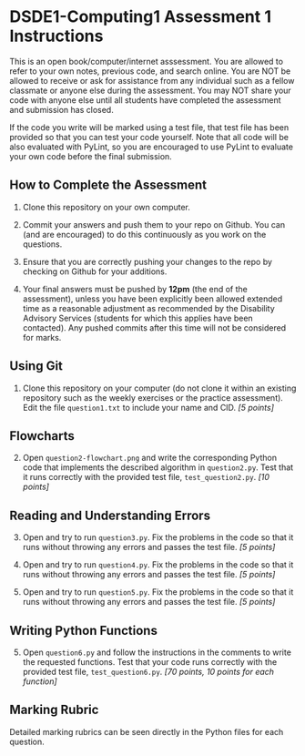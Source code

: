 # DSDE1-Computing1 Assessment 1 Instructions

This is an open book/computer/internet asssessment. You are allowed to refer to your own notes, previous code, and search online. You are NOT be allowed to receive or ask for assistance from any individual such as a fellow classmate or anyone else during the assessment. You may NOT share your code with anyone else until all students have completed the assessment and submission has closed.

If the code you write will be marked using a test file, that test file has been provided so that you can test your code yourself. Note that all code will be also evaluated with PyLint, so you are encouraged to use PyLint to evaluate your own code before the final submission.

## How to Complete the Assessment

1. Clone this repository on your own computer.

2. Commit your answers and push them to your repo on Github. You can (and are encouraged) to do this continuously as you work on the questions.

3. Ensure that you are correctly pushing your changes to the repo by checking on Github for your additions.

4. Your final answers must be pushed by **12pm** (the end of the assessment), unless you have been explicitly been allowed extended time as a reasonable adjustment as recommended by the Disability Advisory Services (students for which this applies have been contacted). Any pushed commits after this time will not be considered for marks.


## Using Git

1. Clone this repository on your computer (do not clone it within an existing repository such as the weekly exercises or the practice assessment). Edit the file `question1.txt` to include your name and CID.    *[5 points]*

## Flowcharts

2. Open `question2-flowchart.png` and write the corresponding Python code that implements the described algorithm in `question2.py`. Test that it runs correctly with the provided test file, `test_question2.py`.    *[10 points]*

## Reading and Understanding Errors

3. Open and try to run `question3.py`. Fix the problems in the code so that it runs without throwing any errors and passes the test file.    *[5 points]*

4. Open and try to run `question4.py`. Fix the problems in the code so that it runs without throwing any errors and passes the test file.    *[5 points]*

5. Open and try to run `question5.py`. Fix the problems in the code so that it runs without throwing any errors and passes the test file.    *[5 points]*


## Writing Python Functions

5. Open `question6.py` and follow the instructions in the comments to write the requested functions. Test that your code runs correctly with the provided test file, `test_question6.py`.    *[70 points, 10 points for each function]*

## Marking Rubric

Detailed marking rubrics can be seen directly in the Python files for each question.
